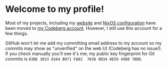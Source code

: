 # Welcome to my profile!

Most of my projects, including my [website](https://codeberg.org/Liassica/site) and [NixOS configuration](https://codeberg.org/Liassica/nixos-config) have been moved to [my Codeberg account](https://codeberg.org/Liassica). However, I still use this account for a few things.

GitHub won't let me add my committing email address to my account so my commits may show as "unverified" on the web UI (Codeberg has no issue!). If you check manually you'll see it's me; my public key fingerprint for Git commits is `83BE 3033 6164 B971 FA82  7036 0D34 0E59 4980 7BDD`.
